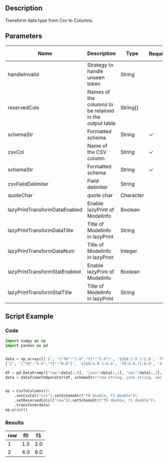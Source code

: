 ## Description
Transform data type from Csv to Columns.

## Parameters
| Name | Description | Type | Required？ | Default Value |
| --- | --- | --- | --- | --- |
| handleInvalid | Strategy to handle unseen token | String |  | "ERROR" |
| reservedCols | Names of the columns to be retained in the output table | String[] |  | null |
| schemaStr | Formatted schema | String | ✓ |  |
| csvCol | Name of the CSV column | String | ✓ |  |
| schemaStr | Formatted schema | String | ✓ |  |
| csvFieldDelimiter | Field delimiter | String |  | "," |
| quoteChar | quote char | Character |  | "\"" |
| lazyPrintTransformDataEnabled | Enable lazyPrint of ModelInfo | Boolean |  | false |
| lazyPrintTransformDataTitle | Title of ModelInfo in lazyPrint | String |  | null |
| lazyPrintTransformDataNum | Title of ModelInfo in lazyPrint | Integer |  | -1 |
| lazyPrintTransformStatEnabled | Enable lazyPrint of ModelInfo | Boolean |  | false |
| lazyPrintTransformStatTitle | Title of ModelInfo in lazyPrint | String |  | null |

## Script Example
### Code
```python
import numpy as np
import pandas as pd


data = np.array([['1', '{"f0":"1.0","f1":"2.0"}', '$3$0:1.0 1:2.0', 'f0:1.0,f1:2.0', '1.0,2.0', 1.0, 2.0],
['2', '{"f0":"4.0","f1":"8.0"}', '$3$0:4.0 1:8.0', 'f0:4.0,f1:8.0', '4.0,8.0', 4.0, 8.0]])

df = pd.DataFrame({"row":data[:,0], "json":data[:,1], "vec":data[:,2], "kv":data[:,3], "csv":data[:,4], "f0":data[:,5], "f1":data[:,6]})
data = dataframeToOperator(df, schemaStr="row string, json string, vec string, kv string, csv string, f0 double, f1 double",op_type="batch")
    

op = CsvToColumns()\
    .setCsvCol("csv").setSchemaStr("f0 double, f1 double")\
    .setReservedCols(["row"]).setSchemaStr("f0 double, f1 double")\
    .transform(data)
op.print()
```

### Results
    
|row|f0|f1|
|-|---|---|
|1|1.0|2.0|
|2|4.0|8.0|
    
